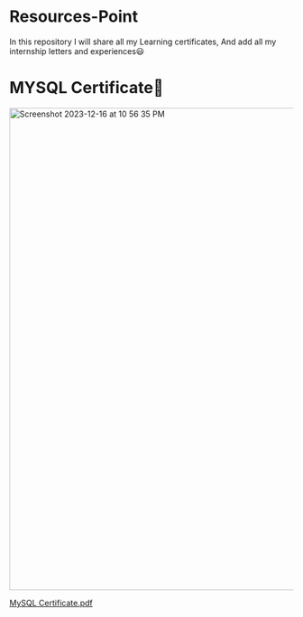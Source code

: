 # Resources-Point
In this repository I will share all my Learning certificates, And add all my internship letters and experiences😃

<h1>MYSQL Certificate🌟</h1>

<img width="854" alt="Screenshot 2023-12-16 at 10 56 35 PM" src="https://github.com/Saqibadnan0011/CryptoWallet/assets/79377722/44a3b640-45d3-4c29-8907-ef319aba2bda">

[MySQL Certificate.pdf](https://github.com/Saqibadnan0011/CryptoWallet/files/13693377/MySQL.Certificate.pdf)
